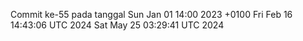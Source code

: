 Commit ke-55 pada tanggal Sun Jan 01 14:00 2023 +0100
Fri Feb 16 14:43:06 UTC 2024
Sat May 25 03:29:41 UTC 2024

